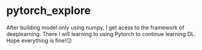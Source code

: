 # pytorch_explore



After building model only using numpy, I get acess to the framework of deeplearning. There I will learning to using Pytorch to continue learning DL. Hope everything is fine!😏

